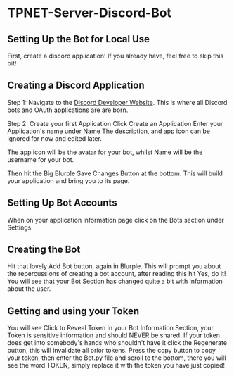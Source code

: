 # TPNET-Server-Discord-Bot

## Setting Up the Bot for Local Use

First, create a discord application! If you already have, feel free to skip this bit!

## Creating a Discord Application

Step 1: Navigate to the [Discord Developer Website](https://discord.com/developers/applications). This is where all Discord bots and OAuth applications are are born.

Step 2: Create your first Application Click Create an Application Enter your Application's name under Name The description, and app icon can be ignored for now and edited later.

The app icon will be the avatar for your bot, whilst Name will be the username for your bot.

Then hit the Big Blurple Save Changes Button at the bottom. This will build your application and bring you to its page.

## Setting Up Bot Accounts

When on your application information page click on the Bots section under Settings

## Creating the Bot

Hit that lovely Add Bot button, again in Blurple. This will prompt you about the repercussions of creating a bot account, after reading this hit Yes, do it! You will see that your Bot Section has changed quite a bit with information about the user.

## Getting and using your Token

You will see Click to Reveal Token in your Bot Information Section, your Token is sensitive information and should NEVER be shared. If your token does get into somebody's hands who shouldn't have it click the Regenerate button, this will invalidate all prior tokens.
Press the copy button to copy your token, then enter the Bot.py file and scroll to the bottom, there you will see the word TOKEN, simply replace it with the token you have just copied!

